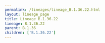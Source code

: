 ```yaml
---
permalink: /lineages/lineage_B.1.36.22.html
layout: lineage_page
title: Lineage B.1.36.22
lineage: B.1.36.22
parent: B.1.36
children: ['B.1.36.22']
---
```

